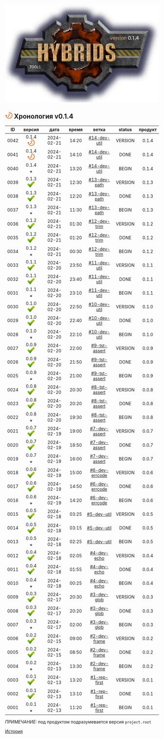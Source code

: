 [![logo](logo.png)](home.md "for developers") 

[M]: #main         "история изменений документации"
[H]: docs.md             "родитель"
[P]: icons/progress.png  "в процессе..."
[S]: icons/success.png   "ошибок не обнаружено"
[E]: icons/empty.png     "нет данных"
[N]: icons/na.png        "не доступно"

[![P]][H] Хронология v0.1.4
---------------------------

| **ID** |      версия     |    дата    | время |      ветка       | status  |  продукт  |  
|:------:|:---------------:|:----------:|:-----:|:----------------:|:-------:|:---------:|  
|  0042  | 0.1.4 [![P]][M] | 2024-02-21 | 14:20 | [#14-dev-util]   | VERSION |   0.1.4   |  
|  0041  | 0.1.4 [![P]][M] | 2024-02-21 | 14:10 | [#14-dev-util]   |  DONE   |   0.1.4   |  
|  0040  | 0.1.4 [![E]][M] | 2024-02-21 | 13:20 | [#14-dev-util]   |  BEGIN  |   0.1.4   |  
|  0039  | 0.1.3 [![S]][M] | 2024-02-21 | 12:30 | [#13-dev-path]   | VERSION |   0.1.3   |  
|  0038  | 0.1.3 [![S]][M] | 2024-02-21 | 12:20 | [#13-dev-path]   |  DONE   |   0.1.3   |  
|  0037  | 0.1.3 [![E]][M] | 2024-02-21 | 11:30 | [#13-dev-path]   |  BEGIN  |   0.1.3   |  
|  0036  | 0.1.2 [![S]][M] | 2024-02-21 | 01:30 | [#12-dev-trim]   | VERSION |   0.1.2   |  
|  0035  | 0.1.2 [![S]][M] | 2024-02-21 | 01:20 | [#12-dev-trim]   |  DONE   |   0.1.2   |  
|  0034  | 0.1.2 [![E]][M] | 2024-02-21 | 00:30 | [#12-dev-trim]   |  BEGIN  |   0.1.2   |  
|  0033  | 0.1.1 [![S]][M] | 2024-02-20 | 23:50 | [#11-dev-util]   | VERSION |   0.1.1   |  
|  0032  | 0.1.1 [![S]][M] | 2024-02-20 | 23:40 | [#11-dev-util]   |  DONE   |   0.1.1   |  
|  0031  | 0.1.1 [![E]][M] | 2024-02-20 | 23:10 | [#11-dev-util]   |  BEGIN  |   0.1.1   |  
|  0030  | 0.1.0 [![S]][M] | 2024-02-20 | 22:50 | [#10-dev-util]   | VERSION |   0.1.0   |  
|  0029  | 0.1.0 [![S]][M] | 2024-02-20 | 22:40 | [#10-dev-util]   |  DONE   |   0.1.0   |  
|  0028  | 0.1.0 [![E]][M] | 2024-02-20 | 22:10 | [#10-dev-util]   |  BEGIN  |   0.1.0   |  
|  0027  | 0.0.9 [![S]][M] | 2024-02-20 | 22:00 | [#9-tst-assert]  | VERSION |   0.0.9   |  
|  0026  | 0.0.9 [![S]][M] | 2024-02-20 | 21:50 | [#9-tst-assert]  |  DONE   |   0.0.9   |  
|  0025  | 0.0.9 [![E]][M] | 2024-02-20 | 21:00 | [#9-tst-assert]  |  BEGIN  |   0.0.9   |  
|  0024  | 0.0.8 [![S]][M] | 2024-02-20 | 20:30 | [#8-tst-assert]  | VERSION |   0.0.8   |  
|  0023  | 0.0.8 [![S]][M] | 2024-02-20 | 20:20 | [#8-tst-assert]  |  DONE   |   0.0.8   |  
|  0022  | 0.0.8 [![E]][M] | 2024-02-20 | 19:30 | [#8-tst-assert]  |  BEGIN  |   0.0.8   |  
|  0021  | 0.0.7 [![S]][M] | 2024-02-19 | 19:00 | [#7-dev-assert]  | VERSION |   0.0.7   |  
|  0020  | 0.0.7 [![S]][M] | 2024-02-19 | 18:50 | [#7-dev-assert]  |  DONE   |   0.0.7   |  
|  0019  | 0.0.7 [![E]][M] | 2024-02-19 | 16:00 | [#7-dev-assert]  |  BEGIN  |   0.0.7   |  
|  0018  | 0.0.6 [![S]][M] | 2024-02-19 | 15:00 | [#6-dev-errcode] | VERSION |   0.0.6   |  
|  0017  | 0.0.6 [![S]][M] | 2024-02-19 | 14:50 | [#6-dev-errcode] |  DONE   |   0.0.6   |  
|  0016  | 0.0.6 [![E]][M] | 2024-02-19 | 14:20 | [#6-dev-errcode] |  BEGIN  |   0.0.6   |  
|  0015  | 0.0.5 [![S]][M] | 2024-02-18 | 03:25 | [#5-dev-util]    | VERSION |   0.0.5   |  
|  0014  | 0.0.5 [![S]][M] | 2024-02-18 | 03:15 | [#5-dev-util]    |  DONE   |   0.0.5   |  
|  0013  | 0.0.5 [![E]][M] | 2024-02-18 | 02:25 | [#5-dev-util]    |  BEGIN  |   0.0.5   |  
|  0012  | 0.0.4 [![S]][M] | 2024-02-18 | 02:05 | [#4-dev-echo]    | VERSION |   0.0.4   |  
|  0011  | 0.0.4 [![S]][M] | 2024-02-18 | 01:55 | [#4-dev-echo]    |  DONE   |   0.0.4   |  
|  0010  | 0.0.4 [![E]][M] | 2024-02-18 | 00:25 | [#4-dev-echo]    |  BEGIN  |   0.0.4   |  
|  0009  | 0.0.3 [![S]][M] | 2024-02-17 | 20:30 | [#3-dev-glob]    | VERSION |   0.0.3   |  
|  0008  | 0.0.3 [![S]][M] | 2024-02-17 | 20:20 | [#3-dev-glob]    |  DONE   |   0.0.3   |  
|  0007  | 0.0.3 [![E]][M] | 2024-02-17 | 02:00 | [#3-dev-glob]    |  BEGIN  |   0.0.3   |  
|  0006  | 0.0.2 [![S]][M] | 2024-02-15 | 09:00 | [#2-dev-frame]   | VERSION |   0.0.2   |  
|  0005  | 0.0.2 [![S]][M] | 2024-02-15 | 08:50 | [#2-dev-frame]   |  DONE   |   0.0.2   |  
|  0004  | 0.0.2 [![E]][M] | 2024-02-13 | 13:30 | [#2-dev-frame]   |  BEGIN  |   0.0.2   |  
|  0003  | 0.0.1 [![S]][M] | 2024-02-13 | 13:20 | [#1-rep-first]   | VERSION |   0.0.1   |  
|  0002  | 0.0.1 [![S]][M] | 2024-02-13 | 13:10 | [#1-rep-first]   |  DONE   |   0.0.1   |  
|  0001  | 0.0.1 [![E]][M] | 2024-02-13 | 11:20 | [#1-rep-first]   |  BEGIN  |   0.0.1   |  

*ПРИМЕЧАНИЕ:* под продуктом подразумевается версия `project.root`  

[История](history.md)

[#1-rep-first]:   history.md#-v001-rep
[#2-dev-frame]:   history.md#-v002-dev
[#3-dev-glob]:    history.md#-v003-dev
[#4-dev-echo]:    history.md#-v004-dev
[#5-dev-util]:    history.md#-v005-dev
[#6-dev-errcode]: history.md#-v006-dev
[#7-dev-assert]:  history.md#-v007-dev
[#8-tst-assert]:  history.md#-v008-tst
[#9-tst-assert]:  history.md#-v009-tst
[#10-dev-util]:   history.md#-v010-dev
[#11-dev-util]:   history.md#-v011-dev
[#12-dev-trim]:   history.md#-v012-dev
[#13-dev-path]:   history.md#-v013-dev
[#14-dev-util]:   history.md#-v014-dev
